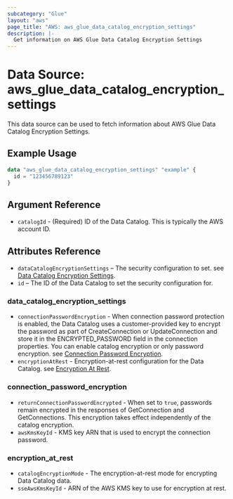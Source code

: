 ```yaml
---
subcategory: "Glue"
layout: "aws"
page_title: "AWS: aws_glue_data_catalog_encryption_settings"
description: |-
  Get information on AWS Glue Data Catalog Encryption Settings
---
```


# Data Source: aws_glue_data_catalog_encryption_settings

This data source can be used to fetch information about AWS Glue Data Catalog Encryption Settings.

## Example Usage

```terraform
data "aws_glue_data_catalog_encryption_settings" "example" {
  id = "123456789123"
}
```

## Argument Reference

* `catalogId` - (Required) ID of the Data Catalog. This is typically the AWS account ID.

## Attributes Reference

* `dataCatalogEncryptionSettings` – The security configuration to set. see [Data Catalog Encryption Settings](#data_catalog_encryption_settings).
* `id` – The ID of the Data Catalog to set the security configuration for.

### data_catalog_encryption_settings

* `connectionPasswordEncryption` - When connection password protection is enabled, the Data Catalog uses a customer-provided key to encrypt the password as part of CreateConnection or UpdateConnection and store it in the ENCRYPTED_PASSWORD field in the connection properties. You can enable catalog encryption or only password encryption. see [Connection Password Encryption](#connection_password_encryption).
* `encryptionAtRest` - Encryption-at-rest configuration for the Data Catalog. see [Encryption At Rest](#encryption_at_rest).

### connection_password_encryption

* `returnConnectionPasswordEncrypted` - When set to `true`, passwords remain encrypted in the responses of GetConnection and GetConnections. This encryption takes effect independently of the catalog encryption.
* `awsKmsKeyId` - KMS key ARN that is used to encrypt the connection password.

### encryption_at_rest

* `catalogEncryptionMode` - The encryption-at-rest mode for encrypting Data Catalog data.
* `sseAwsKmsKeyId` - ARN of the AWS KMS key to use for encryption at rest.

<!-- cache-key: cdktf-0.17.0-pre.15 input-020966671ac1f2b641f9ef8845b1600f472f0d5331e8bd47f71dd7f1c0294126 -->